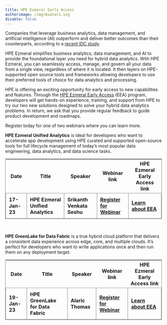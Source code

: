 ```yaml
---
title: HPE Ezmeral Early Access
authorimage: /img/Avatar1.svg
disable: false
---
```

Companies that leverage business analytics, data management, and artificial intelligence (AI) outperform and deliver better outcomes than their counterparts, according to a [recent IDC study](https://www.idc.com/getdoc.jsp?containerId=US48733222). 

HPE Ezmeral simplifies business analytics, data management, and AI to provide the foundational layer you need for hybrid data analytics. With HPE Ezmeral, you can seamlessly access, manage, and govern all your data from a single view, regardless of where it is located. It then layers on HPE-supported open source tools and frameworks allowing developers to use their preferred tools of choice for data analytics and processing.

HPE is offering an exciting opportunity for early access to new capabilities and features. Through the [HPE Ezmeral Early Access](https://connect.hpe.com/HPEEzmeralEarlyAccess) (EEA) program, developers will get hands-on experience, training, and support from HPE to try our two new solutions designed to solve your hybrid data analytics problems. In return, we ask that you provide regular feedback to guide product development and roadmaps.

Register today for one of two webinars where you can learn more.  


<style>
table {
    display: block;
    width: max-content !important;
    max-width: 100%;
    overflow: auto;
     -webkit-box-shadow: none;
    -moz-box-shadow: none;
    box-shadow: none;
    border:1px solid grey;
}
td {
   -webkit-box-shadow: none;
    -moz-box-shadow: none;
    box-shadow: none;
    border:1px solid grey;
    text-align: left !important;
     font-weight: normal !important;
    padding: 10px !important;
}
thead tr:first-child td {
  -webkit-box-shadow: none;
  -moz-box-shadow: none;
  box-shadow: none;
  border:1px solid grey;
  text-align: center !important;
  padding: 20px !important;
  font-weight: bold !important;
}
</style>

**HPE Ezmeral Unified Analytics** is ideal for developers who want to accelerate app development using HPE curated and supported open-source tools for full lifecycle management of today’s most popular data engineering, data analytics, and data science tasks.

| Date          | Title                             | Speaker                    | Webinar link                                                                                            | HPE Ezmeral Early Access link                                                                             |
| ------------- | --------------------------------- | -------------------------- | ------------------------------------------------------------------------------------------------------- | --------------------------------------------------------------------------------------------- |
| **17-Jan-23** | **HPE Ezmeral Unified Analytics** | **Srikanth Venkata Seshu** | **[Register for Webinar](https://hpe.zoom.us/webinar/register/7516631596092/WN_qEWHxuucTa-UilEnOqmByg)** | **[Learn about EEA](https://connect.hpe.com/HPEEzmeralEarlyAccessUnifiedAnalytics)** |

<br/>

**HPE GreenLake for Data Fabric** is a true hybrid cloud platform that delivers a consistent data experience across edge, core, and multiple clouds. It’s perfect for developers who want to write applications once and then run them on any deployment target.  

| Date          | Title                             | Speaker                    | Webinar link                                                                                            | HPE Ezmeral Early Access link                                                                             |
| ------------- | --------------------------------- | -------------------------- | ------------------------------------------------------------------------------------------------------- | --------------------------------------------------------------------------------------------- |
| **19-Jan-23**     | **HPE GreenLake for Data Fabric**     | **Alaric Thomas**              | **[Register for Webinar](https://hpe.zoom.us/webinar/register/1016631597484/WN_xLR2ynonSi6SojUswkVmRw)**  | **[Learn about EEA](https://home.hpe-df.com)** |


